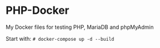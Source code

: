 # PHP-Docker
My Docker files for testing PHP, MariaDB and phpMyAdmin

Start with:
```# docker-compose up -d --build```
